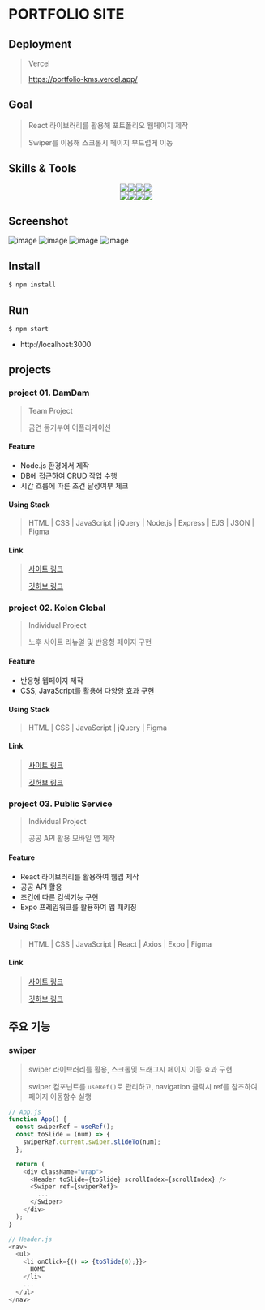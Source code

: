 # PORTFOLIO SITE

## Deployment
> Vercel
>
> https://portfolio-kms.vercel.app/

## Goal
> React 라이브러리를 활용해 포트폴리오 웹페이지 제작
>
> Swiper를 이용해 스크롤시 페이지 부드럽게 이동

## Skills & Tools
<p align='center'><img src="https://img.shields.io/badge/html5-E34F26?style=for-the-badge&logo=html5&logoColor=white"><img src="https://img.shields.io/badge/css-1572B6?style=for-the-badge&logo=css3&logoColor=white"><img src="https://img.shields.io/badge/javascript-F7DF1E?style=for-the-badge&logo=javascript&logoColor=black"><img src="https://img.shields.io/badge/react-61DAFB?style=for-the-badge&logo=react&logoColor=black"> <br> <img src="https://img.shields.io/badge/Figma-F24E1E?style=for-the-badge&logo=Figma&logoColor=white"><img src="https://img.shields.io/badge/github-181717?style=for-the-badge&logo=github&logoColor=white"><img src="https://img.shields.io/badge/git-F05032?style=for-the-badge&logo=git&logoColor=white"><img src="https://img.shields.io/badge/vercel-000000?style=for-the-badge&logo=vercel&logoColor=white"></p>

## Screenshot
![image](https://user-images.githubusercontent.com/112890661/220833834-6aad2aa6-8a0c-4fd5-8178-f91a35b1c0d3.png)
![image](https://user-images.githubusercontent.com/112890661/220833892-c7562c6c-1e41-4514-9acd-10a00cc20589.png)
![image](https://user-images.githubusercontent.com/112890661/220833938-74aa8971-875c-4127-8846-444984fef002.png)
![image](https://user-images.githubusercontent.com/112890661/220833965-403c6b9e-2798-45be-ac6b-6004929cb387.png)



## Install
  ```cmd
  $ npm install
  ```

## Run
  ```cmd
  $ npm start
  ```
- http://localhost:3000

## projects

### project 01. DamDam
> Team Project
> 
> 금연 동기부여 어플리케이션

#### Feature
- Node.js 환경에서 제작
- DB에 접근하여 CRUD 작업 수행
- 시간 흐름에 따른 조건 달성여부 체크

#### Using Stack
> HTML | CSS | JavaScript | jQuery | Node.js | Express | EJS | JSON | Figma

#### Link
> [사이트 링크](https://port-0-damdam3-fyyf25lbohiha7.gksl2.cloudtype.app/)
>
> [깃허브 링크](https://github.com/chunjaeilu/damdam3.git)

### project 02. Kolon Global
> Individual Project
>
> 노후 사이트 리뉴얼 및 반응형 페이지 구현

#### Feature
- 반응형 웹페이지 제작
- CSS, JavaScript를 활용해 다양항 효과 구현

#### Using Stack
> HTML | CSS | JavaScript | jQuery | Figma

#### Link
> [사이트 링크](https://chunjaeilu.github.io/kolon_global/)
>
> [깃허브 링크](https://github.com/chunjaeilu/kolon_global.git)

### project 03. Public Service
> Individual Project
>
> 공공 API 활용 모바일 앱 제작

#### Feature
- React 라이브러리를 활용하여 웹앱 제작
- 공공 API 활용
- 조건에 따른 검색기능 구현
- Expo 프레임워크를 활용하여 앱 패키징

#### Using Stack
> HTML | CSS | JavaScript | React | Axios | Expo | Figma

#### Link
> [사이트 링크](https://web-my-public-service-cf24lcehrrvk.gksl2.cloudtype.app/)
>
> [깃허브 링크](https://github.com/chunjaeilu/My_Public_Service.git)

## 주요 기능

### swiper
> swiper 라이브러리를 활용, 스크롤및 드래그시 페이지 이동 효과 구현
>
> swiper 컴포넌트를 `useRef()`로 관리하고, navigation 클릭시 ref를 참조하여 페이지 이동함수 실행

  ```javascript
  // App.js
  function App() {
    const swiperRef = useRef();
    const toSlide = (num) => {
      swiperRef.current.swiper.slideTo(num);
    };

    return (
      <div className="wrap">
        <Header toSlide={toSlide} scrollIndex={scrollIndex} />
        <Swiper ref={swiperRef}>
          ...
        </Swiper>
      </div>
    );
  }
  ```
  ```javascript
  // Header.js
  <nav>
    <ul>
      <li onClick={() => {toSlide(0);}}>
        HOME
      </li>
      ...
    </ul>
  </nav>
  ```
